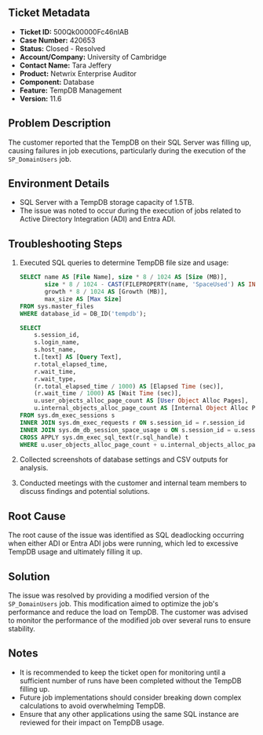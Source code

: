 ## Ticket Metadata
- **Ticket ID:** 500Qk00000Fc46nIAB
- **Case Number:** 420653
- **Status:** Closed - Resolved
- **Account/Company:** University of Cambridge
- **Contact Name:** Tara Jeffery
- **Product:** Netwrix Enterprise Auditor
- **Component:** Database
- **Feature:** TempDB Management
- **Version:** 11.6

## Problem Description
The customer reported that the TempDB on their SQL Server was filling up, causing failures in job executions, particularly during the execution of the `SP_DomainUsers` job.

## Environment Details
- SQL Server with a TempDB storage capacity of 1.5TB.
- The issue was noted to occur during the execution of jobs related to Active Directory Integration (ADI) and Entra ADI.

## Troubleshooting Steps
1. Executed SQL queries to determine TempDB file size and usage:
   ```sql
   SELECT name AS [File Name], size * 8 / 1024 AS [Size (MB)], 
          size * 8 / 1024 - CAST(FILEPROPERTY(name, 'SpaceUsed') AS INT) * 8 / 1024 AS [Available Space (MB)], 
          growth * 8 / 1024 AS [Growth (MB)], 
          max_size AS [Max Size] 
   FROM sys.master_files 
   WHERE database_id = DB_ID('tempdb');
   ```

   ```sql
   SELECT 
       s.session_id, 
       s.login_name, 
       s.host_name, 
       t.[text] AS [Query Text],
       r.total_elapsed_time, 
       r.wait_time, 
       r.wait_type,
       (r.total_elapsed_time / 1000) AS [Elapsed Time (sec)],
       (r.wait_time / 1000) AS [Wait Time (sec)],
       u.user_objects_alloc_page_count AS [User Object Alloc Pages],
       u.internal_objects_alloc_page_count AS [Internal Object Alloc Pages]
   FROM sys.dm_exec_sessions s
   INNER JOIN sys.dm_exec_requests r ON s.session_id = r.session_id
   INNER JOIN sys.dm_db_session_space_usage u ON s.session_id = u.session_id
   CROSS APPLY sys.dm_exec_sql_text(r.sql_handle) t
   WHERE u.user_objects_alloc_page_count + u.internal_objects_alloc_page_count > 0;
   ```
2. Collected screenshots of database settings and CSV outputs for analysis.
3. Conducted meetings with the customer and internal team members to discuss findings and potential solutions.

## Root Cause
The root cause of the issue was identified as SQL deadlocking occurring when either ADI or Entra ADI jobs were running, which led to excessive TempDB usage and ultimately filling it up.

## Solution
The issue was resolved by providing a modified version of the `SP_DomainUsers` job. This modification aimed to optimize the job's performance and reduce the load on TempDB. The customer was advised to monitor the performance of the modified job over several runs to ensure stability.

## Notes
- It is recommended to keep the ticket open for monitoring until a sufficient number of runs have been completed without the TempDB filling up.
- Future job implementations should consider breaking down complex calculations to avoid overwhelming TempDB.
- Ensure that any other applications using the same SQL instance are reviewed for their impact on TempDB usage.